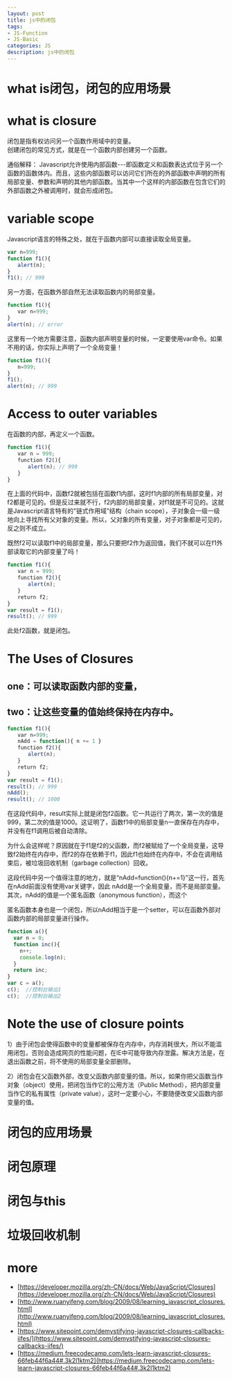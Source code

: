 ```yaml
---
layout: post
title: js中的闭包
tags:
- JS-Function
- JS-Basic
categories: JS
description: js中的闭包
---
```


# what is闭包，闭包的应用场景

# what is closure
闭包是指有权访问另一个函数作用域中的变量。  
创建闭包的常见方式，就是在一个函数内部创建另一个函数。

通俗解释：
Javascript允许使用内部函数---即函数定义和函数表达式位于另一个函数的函数体内。而且，这些内部函数可以访问它们所在的外部函数中声明的所有局部变量、参数和声明的其他内部函数。当其中一个这样的内部函数在包含它们的外部函数之外被调用时，就会形成闭包。

# variable scope
   
Javascript语言的特殊之处，就在于函数内部可以直接读取全局变量。

```js
var n=999;
function f1(){
　　alert(n);
}
f1(); // 999
```

另一方面，在函数外部自然无法读取函数内的局部变量。

```js
function f1(){
　　var n=999;
}
alert(n); // error
```

这里有一个地方需要注意，函数内部声明变量的时候，一定要使用var命令。如果不用的话，你实际上声明了一个全局变量！

```js
function f1(){
　　n=999;
}
f1();
alert(n); // 999
```

# Access to outer variables

在函数的内部，再定义一个函数。

```js
function f1(){
　　var n = 999;
　　function f2(){
　　　　alert(n); // 999
　　}
}
```

在上面的代码中，函数f2就被包括在函数f1内部，这时f1内部的所有局部变量，对f2都是可见的。但是反过来就不行，f2内部的局部变量，对f1就是不可见的。这就是Javascript语言特有的"链式作用域"结构（chain scope），子对象会一级一级地向上寻找所有父对象的变量。所以，父对象的所有变量，对子对象都是可见的，反之则不成立。

既然f2可以读取f1中的局部变量，那么只要把f2作为返回值，我们不就可以在f1外部读取它的内部变量了吗！

```js
function f1(){
　　var n = 999;
　　function f2(){
　　　　alert(n); 
　　}
　　return f2;
}
var result = f1();
result(); // 999
```

此处f2函数，就是闭包。


# The Uses of Closures

## one：可以读取函数内部的变量，
## two：让这些变量的值始终保持在内存中。
```js
function f1(){
　　var n=999;
　　nAdd = function(){ n += 1 }
　　function f2(){
　　　　alert(n);
　　}
　　return f2;
}
var result = f1();
result(); // 999
nAdd();
result(); // 1000
```

在这段代码中，result实际上就是闭包f2函数。它一共运行了两次，第一次的值是999，第二次的值是1000。这证明了，函数f1中的局部变量n一直保存在内存中，并没有在f1调用后被自动清除。

为什么会这样呢？原因就在于f1是f2的父函数，而f2被赋给了一个全局变量，这导致f2始终在内存中，而f2的存在依赖于f1，因此f1也始终在内存中，不会在调用结束后，被垃圾回收机制（garbage collection）回收。

这段代码中另一个值得注意的地方，就是“nAdd=function(){n+=1}”这一行，首先在nAdd前面没有使用var关键字，因此 nAdd是一个全局变量，而不是局部变量。其次，nAdd的值是一个匿名函数（anonymous function），而这个

匿名函数本身也是一个闭包，所以nAdd相当于是一个setter，可以在函数外部对函数内部的局部变量进行操作。

```js
function a(){
  var n = 0;
  function inc(){
    n++; 
    console.log(n);
  }
  return inc;
}
var c = a();
c();  //控制台输出1
c();  //控制台输出2
```

# Note the use of closure points
1）由于闭包会使得函数中的变量都被保存在内存中，内存消耗很大，所以不能滥用闭包，否则会造成网页的性能问题，在IE中可能导致内存泄露。解决方法是，在退出函数之前，将不使用的局部变量全部删除。

2）闭包会在父函数外部，改变父函数内部变量的值。所以，如果你把父函数当作对象（object）使用，把闭包当作它的公用方法（Public Method），把内部变量当作它的私有属性（private value），这时一定要小心，不要随便改变父函数内部变量的值。

# 闭包的应用场景

# 闭包原理

# 闭包与this

# 垃圾回收机制

# more
- [https://developer.mozilla.org/zh-CN/docs/Web/JavaScript/Closures](https://developer.mozilla.org/zh-CN/docs/Web/JavaScript/Closures)
- [http://www.ruanyifeng.com/blog/2009/08/learning_javascript_closures.html](http://www.ruanyifeng.com/blog/2009/08/learning_javascript_closures.html)
- [https://www.sitepoint.com/demystifying-javascript-closures-callbacks-iifes/](https://www.sitepoint.com/demystifying-javascript-closures-callbacks-iifes/)
- [https://medium.freecodecamp.com/lets-learn-javascript-closures-66feb44f6a44#.3k2l1ktm2](https://medium.freecodecamp.com/lets-learn-javascript-closures-66feb44f6a44#.3k2l1ktm2)















































